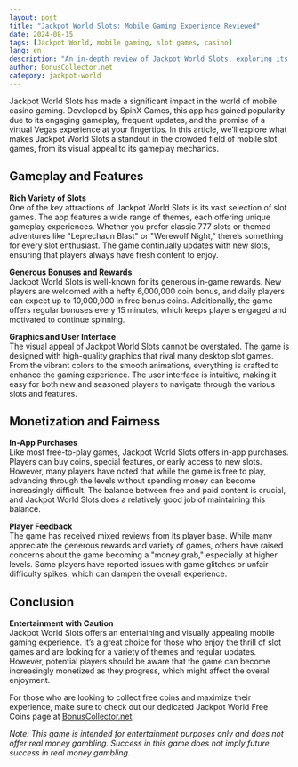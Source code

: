 ```yaml
---
layout: post
title: "Jackpot World Slots: Mobile Gaming Experience Reviewed"
date: 2024-08-15
tags: [Jackpot World, mobile gaming, slot games, casino]
lang: en
description: "An in-depth review of Jackpot World Slots, exploring its gameplay, features, and overall mobile gaming experience."
author: BonusCollector.net
category: jackpot-world
---
```


Jackpot World Slots has made a significant impact in the world of mobile casino gaming. Developed by SpinX Games, this app has gained popularity due to its engaging gameplay, frequent updates, and the promise of a virtual Vegas experience at your fingertips. In this article, we’ll explore what makes Jackpot World Slots a standout in the crowded field of mobile slot games, from its visual appeal to its gameplay mechanics.

## Gameplay and Features

**Rich Variety of Slots**  
One of the key attractions of Jackpot World Slots is its vast selection of slot games. The app features a wide range of themes, each offering unique gameplay experiences. Whether you prefer classic 777 slots or themed adventures like "Leprechaun Blast" or "Werewolf Night," there’s something for every slot enthusiast. The game continually updates with new slots, ensuring that players always have fresh content to enjoy.

**Generous Bonuses and Rewards**  
Jackpot World Slots is well-known for its generous in-game rewards. New players are welcomed with a hefty 6,000,000 coin bonus, and daily players can expect up to 10,000,000 in free bonus coins. Additionally, the game offers regular bonuses every 15 minutes, which keeps players engaged and motivated to continue spinning.

**Graphics and User Interface**  
The visual appeal of Jackpot World Slots cannot be overstated. The game is designed with high-quality graphics that rival many desktop slot games. From the vibrant colors to the smooth animations, everything is crafted to enhance the gaming experience. The user interface is intuitive, making it easy for both new and seasoned players to navigate through the various slots and features.

## Monetization and Fairness

**In-App Purchases**  
Like most free-to-play games, Jackpot World Slots offers in-app purchases. Players can buy coins, special features, or early access to new slots. However, many players have noted that while the game is free to play, advancing through the levels without spending money can become increasingly difficult. The balance between free and paid content is crucial, and Jackpot World Slots does a relatively good job of maintaining this balance.

**Player Feedback**  
The game has received mixed reviews from its player base. While many appreciate the generous rewards and variety of games, others have raised concerns about the game becoming a "money grab," especially at higher levels. Some players have reported issues with game glitches or unfair difficulty spikes, which can dampen the overall experience.

## Conclusion

**Entertainment with Caution**  
Jackpot World Slots offers an entertaining and visually appealing mobile gaming experience. It’s a great choice for those who enjoy the thrill of slot games and are looking for a variety of themes and regular updates. However, potential players should be aware that the game can become increasingly monetized as they progress, which might affect the overall enjoyment.

For those who are looking to collect free coins and maximize their experience, make sure to check out our dedicated Jackpot World Free Coins page at [BonusCollector.net](https://bonuscollector.net/jackpot-world-free-coins/).

*Note: This game is intended for entertainment purposes only and does not offer real money gambling. Success in this game does not imply future success in real money gambling.* 